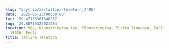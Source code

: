 ```yaml
---
slug: "daytrip/zz/tallina-teletorn_4495"
date: '2025-05-23T00:00:00'
lat: '59.47136361648257'
lng: '24.88719322021484'
location: 58a, Kloostrimetsa tee, Kloostrimetsa, Pirita linnaosa, Tallinn, Harju maakond,
  15026, Eesti
title: Tallina Teletorn
---
```



